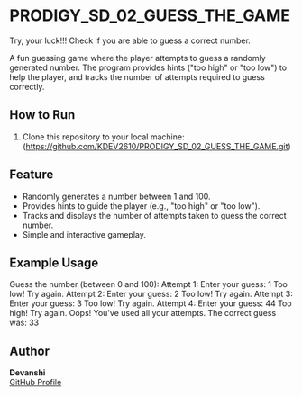 # PRODIGY_SD_02_GUESS_THE_GAME
Try, your luck!!! Check if you are able to guess a correct number.

A fun guessing game where the player attempts to guess a randomly generated number. The program provides hints ("too high" or "too low") to help the player, and tracks the number of attempts required to guess correctly.

## How to Run

1. Clone this repository to your local machine: (https://github.com/KDEV2610/PRODIGY_SD_02_GUESS_THE_GAME.git)

## Feature

- Randomly generates a number between 1 and 100.
- Provides hints to guide the player (e.g., "too high" or "too low").
- Tracks and displays the number of attempts taken to guess the correct number.
- Simple and interactive gameplay.

## Example Usage
Guess the number (between 0 and 100):
Attempt 1: Enter your guess: 1
Too low! Try again.
Attempt 2: Enter your guess: 2
Too low! Try again.
Attempt 3: Enter your guess: 3
Too low! Try again.
Attempt 4: Enter your guess: 44
Too high! Try again.
Oops! You've used all your attempts.
The correct guess was: 33

## Author

**Devanshi**  
[GitHub Profile](https://github.com/KDEV2610)  
